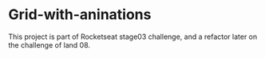 # Grid-with-aninations

This project is part of Rocketseat stage03 challenge, and a refactor later on the challenge of land 08.

